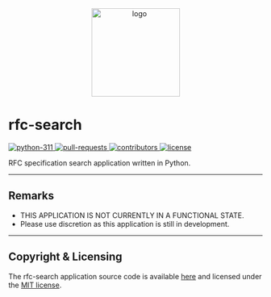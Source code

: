 <div align="center">
    <img src="assets/Icon.ico" width=175px alt="logo">
</div>

# rfc-search

<div>
    <a href="https://www.python.org/downloads/release/python-3110">
        <img src="https://img.shields.io/badge/python-v3.11-3571a3" alt="python-311">
    </a>
    <a href="https://github.com/vandavey/rfc-search/pulls">
        <img src="https://img.shields.io/github/issues-pr/vandavey/rfc-search" alt="pull-requests">
    </a>
    <a href="https://github.com/vandavey/rfc-search/graphs/contributors">
        <img src="https://img.shields.io/github/contributors/vandavey/rfc-search?color=blue" alt="contributors">
    </a>
    <a href="LICENSE.md">
        <img src="https://img.shields.io/github/license/vandavey/rfc-search" alt="license">
    </a>
</div>

RFC specification search application written in Python.

***

## Remarks

* THIS APPLICATION IS NOT CURRENTLY IN A FUNCTIONAL STATE.
* Please use discretion as this application is still in development.

***

## Copyright & Licensing

The rfc-search application source code is available [here](https://github.com/vandavey/rfc-search)
and licensed under the [MIT license](LICENSE.md).

